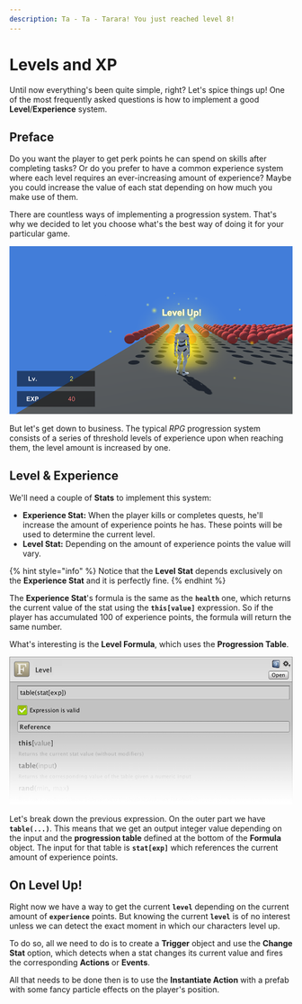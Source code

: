 ```yaml
---
description: Ta - Ta - Tarara! You just reached level 8!
---
```


# Levels and XP

Until now everything's been quite simple, right? Let's spice things up! One of the most frequently asked questions is how to implement a good **Level**/**Experience** system.

## Preface

Do you want the player to get perk points he can spend on skills after completing tasks? Or do you prefer to have a common experience system where each level requires an ever-increasing amount of experience? Maybe you could increase the value of each stat depending on how much you make use of them.

There are countless ways of implementing a progression system. That's why we decided to let you choose what's the best way of doing it for your particular game.

![\(Particle Effect triggered right after reaching level 2\)](../../../.gitbook/assets/stat-example-4.png)

But let's get down to business. The typical _RPG_ progression system consists of a series of threshold levels of experience upon when reaching them, the level amount is increased by one.

## Level & Experience

We'll need a couple of **Stats** to implement this system:

* **Experience Stat:** When the player kills or completes quests, he'll increase the amount of experience points he has. These points will be used to determine the current level.
* **Level Stat:** Depending on the amount of experience points the value will vary.

{% hint style="info" %}
Notice that the **Level Stat** depends exclusively on the **Experience Stat** and it is perfectly fine.
{% endhint %}

The **Experience Stat**'s formula is the same as the **`health`** one, which returns the current value of the stat using the **`this[value]`** expression. So if the player has accumulated 100 of experience points, the formula will return the same number.

What's interesting is the **Level Formula**, which uses the **Progression Table**.

![\(Level Formula with table\(stat\[exp\]\) as its expression\)](../../../.gitbook/assets/stat-example-4-level.png)

Let's break down the previous expression. On the outer part we have **`table(...)`**. This means that we get an output integer value depending on the input and the **progression table** defined at the bottom of the **Formula** object. The input for that table is **`stat[exp]`** which references the current amount of experience points.

## On Level Up!

Right now we have a way to get the current **`level`** depending on the current amount of **`experience`** points. But knowing the current **`level`** is of no interest unless we can detect the exact moment in which our characters level up.

To do so, all we need to do is to create a **Trigger** object and use the **Change Stat** option, which detects when a stat changes its current value and fires the corresponding **Actions** or **Events**.

All that needs to be done then is to use the **Instantiate Action** with a prefab with some fancy particle effects on the player's position.

